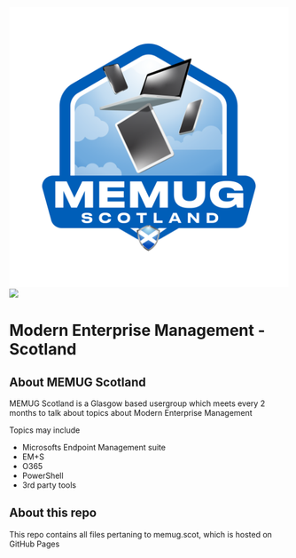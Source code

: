 ![Logo](https://github.com/smcallister594/memugscotland/blob/main/assets/img/MEMUG%20Scotland%20Logo%20-%20Sticker.png)
<img src="[https://github.com/favicon.ico](https://github.com/smcallister594/memugscotland/blob/main/assets/img/MEMUG%20Scotland%20Logo%20-%20Sticker.png)" width="250">



# Modern Enterprise Management - Scotland
## About MEMUG Scotland

MEMUG Scotland is a Glasgow based usergroup which meets every 2 months to talk about topics about Modern Enterprise Management

Topics may include

* Microsofts Endpoint Management suite
* EM+S
* O365
* PowerShell
* 3rd party tools

## About this repo
This repo contains all files pertaning to memug.scot, which is hosted on GitHub Pages
